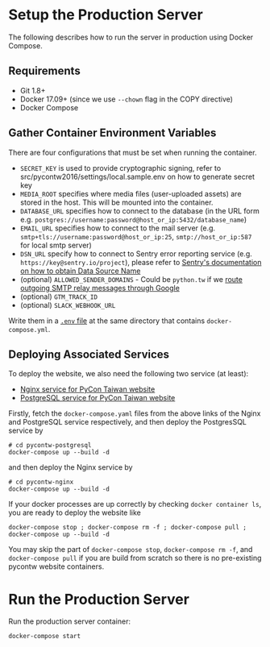 # Setup the Production Server

The following describes how to run the server in production using Docker
Compose.

## Requirements

- Git 1.8+
- Docker 17.09+ (since we use `--chown` flag in the COPY directive)
- Docker Compose


## Gather Container Environment Variables

There are four configurations that must be set when running the container.

 * `SECRET_KEY` is used to provide cryptographic signing, refer to
   src/pycontw2016/settings/local.sample.env on how to generate secret key
 * `MEDIA_ROOT` specifies where media files (user-uploaded assets) are stored
   in the host. This will be mounted into the container.
 * `DATABASE_URL` specifies how to connect to the database (in the URL form
   e.g. `postgres://username:password@host_or_ip:5432/database_name`)
 * `EMAIL_URL` specifies how to connect to the mail server
   (e.g. `smtp+tls://username:password@host_or_ip:25`, `smtp://host_or_ip:587` for local smtp server)
 * `DSN_URL` specify how to connect to Sentry error reporting service
   (e.g. `https://key@sentry.io/project`), please refer to
   [Sentry's documentation on how to obtain Data Source Name](https://docs.sentry.io/error-reporting/quickstart/?platform=python)
 * (optional) `ALLOWED_SENDER_DOMAINS` - Could be `python.tw` if we [route outgoing SMTP relay messages through Google](https://support.google.com/a/answer/2956491?hl=en)
 * (optional) `GTM_TRACK_ID`
 * (optional) `SLACK_WEBHOOK_URL`

Write them in a [`.env` file](https://docs.docker.com/compose/env-file/) at the same directory that contains
`docker-compose.yml`.

## Deploying Associated Services

To deploy the website, we also need the following two service (at least):

  * [Nginx service for PyCon Taiwan website](https://github.com/pycontw/pycontw-nginx)
  * [PostgreSQL service for PyCon Taiwan website](https://github.com/pycontw/pycontw-postgresql)

Firstly, fetch the `docker-compose.yaml` files from the above links of the Nginx and PostgreSQL service respectively, and then deploy the PostgresSQL service by

```
# cd pycontw-postgresql
docker-compose up --build -d
```

and then deploy the Nginx service by

```
# cd pycontw-nginx
docker-compose up --build -d
```

If your docker processes are up correctly by checking `docker container ls`, you are ready to deploy the website like

```
docker-compose stop ; docker-compose rm -f ; docker-compose pull ; docker-compose up --build -d
```

You may skip the part of `docker-compose stop`, `docker-compose rm -f`, and `docker-compose pull` if you are build from scratch so there is no pre-existing pycontw website containers.

# Run the Production Server

Run the production server container:

    docker-compose start
